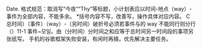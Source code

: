 Date.
格式规范：取消写“今夜”“Thy”等标题，小计划表应以时间-地点（way）-事件为全部内容，不能多余。 \*括号内容不写，改善写，操作具体对应内容。
C 总时间）（事件）（way）-（另时间）破折号必须若事件与的 way 不能同行则分行（）11-1 事件~모일。由（分时间）分时间之和应等于总时间另一时间段的事项另张纸写。
手机的谷歌框架失败安装，有闲时再搞，优先解决主要任务。

